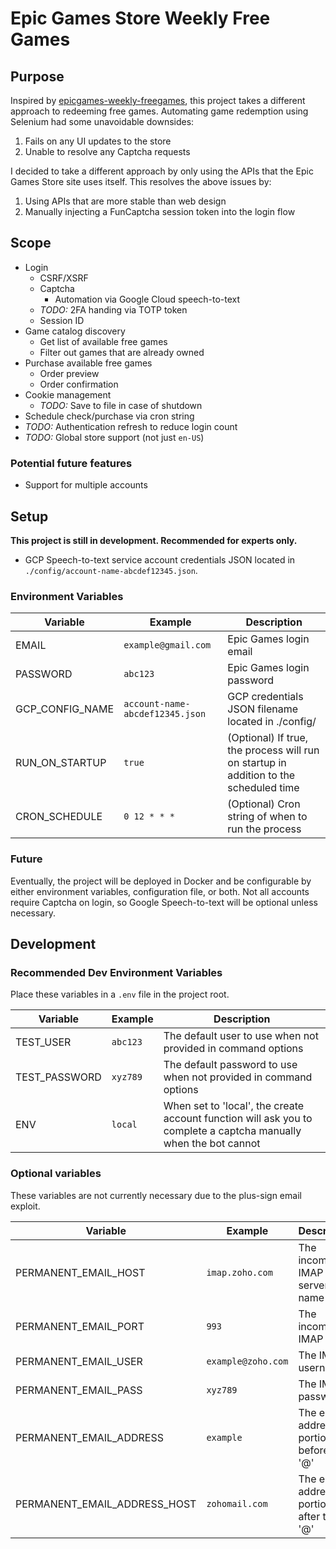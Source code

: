 # Epic Games Store Weekly Free Games

## Purpose

Inspired by [epicgames-weekly-freegames](https://github.com/Ricardo-Osorio/epicgames-weekly-freegames), this project takes a different approach to redeeming free games. Automating game redemption using Selenium had some unavoidable downsides:

1. Fails on any UI updates to the store
1. Unable to resolve any Captcha requests

I decided to take a different approach by only using the APIs that the Epic Games Store site uses itself. This resolves the above issues by:

1. Using APIs that are more stable than web design
1. Manually injecting a FunCaptcha session token into the login flow

## Scope

* Login
  * CSRF/XSRF
  * Captcha
    * Automation via Google Cloud speech-to-text
  * *TODO:* 2FA handing via TOTP token
  * Session ID
* Game catalog discovery
  * Get list of available free games
  * Filter out games that are already owned
* Purchase available free games
  * Order preview
  * Order confirmation
* Cookie management
  * *TODO:* Save to file in case of shutdown
* Schedule check/purchase via cron string
* *TODO:* Authentication refresh to reduce login count
* *TODO:* Global store support (not just `en-US`)

### Potential future features

* Support for multiple accounts

## Setup

**This project is still in development. Recommended for experts only.**

* GCP Speech-to-text service account credentials JSON located in `./config/account-name-abcdef12345.json`.

### Environment Variables

| Variable        | Example                         | Description                                                                           |
|-----------------|---------------------------------|---------------------------------------------------------------------------------------|
| EMAIL           | `example@gmail.com`             | Epic Games login email                                                                |
| PASSWORD        | `abc123`                        | Epic Games login password                                                             |
| GCP_CONFIG_NAME | `account-name-abcdef12345.json` | GCP credentials JSON filename located in ./config/                                    |
| RUN_ON_STARTUP  | `true`                          | (Optional) If true, the process will run on startup in addition to the scheduled time |
| CRON_SCHEDULE   | `0 12 * * *`                    | (Optional) Cron string of when to run the process                                     |

### Future

Eventually, the project will be deployed in Docker and be configurable by either environment variables, configuration file, or both. Not all accounts require Captcha on login, so Google Speech-to-text will be optional unless necessary.

## Development

### Recommended Dev Environment Variables

Place these variables in a `.env` file in the project root.

| Variable      | Example   | Description                                                                                                      |
|---------------|-----------|------------------------------------------------------------------------------------------------------------------|
| TEST_USER     | `abc123`  | The default user to use when not provided in command options                                                     |
| TEST_PASSWORD | `xyz789`  | The default password to use when not provided in command options                                                 |
| ENV           | `local`   | When set to 'local', the create account function will ask you to complete a captcha manually when the bot cannot |

### Optional variables

These variables are not currently necessary due to the plus-sign email exploit.

| Variable                     | Example            | Description                              |
|------------------------------|--------------------|------------------------------------------|
| PERMANENT_EMAIL_HOST         | `imap.zoho.com`    | The incoming IMAP server name            |
| PERMANENT_EMAIL_PORT         | `993`              | The incoming IMAP port                   |
| PERMANENT_EMAIL_USER         | `example@zoho.com` | The IMAP username                        |
| PERMANENT_EMAIL_PASS         | `xyz789`           | The IMAP password                        |
| PERMANENT_EMAIL_ADDRESS      | `example`          | The email address portion before the '@' |
| PERMANENT_EMAIL_ADDRESS_HOST | `zohomail.com`     | The email address portion after the '@'  |
